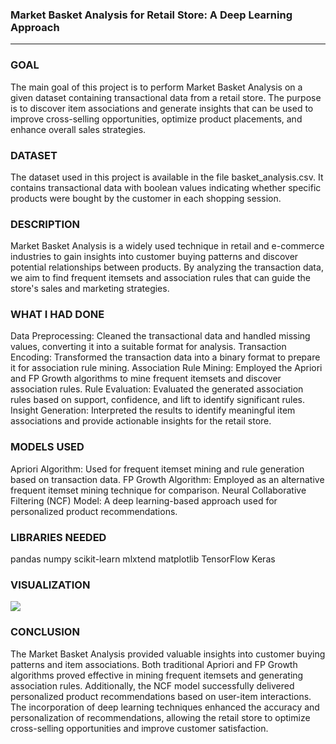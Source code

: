 ### Market Basket Analysis for Retail Store: A Deep Learning Approach
<hr/>

### GOAL

The main goal of this project is to perform Market Basket Analysis on a given dataset containing transactional data from a retail store. The purpose is to discover item associations and generate insights that can be used to improve cross-selling opportunities, optimize product placements, and enhance overall sales strategies.

### DATASET
The dataset used in this project is available in the file basket_analysis.csv. It contains transactional data with boolean values indicating whether specific products were bought by the customer in each shopping session.

### DESCRIPTION
Market Basket Analysis is a widely used technique in retail and e-commerce industries to gain insights into customer buying patterns and discover potential relationships between products. By analyzing the transaction data, we aim to find frequent itemsets and association rules that can guide the store's sales and marketing strategies.

### WHAT I HAD DONE

Data Preprocessing: Cleaned the transactional data and handled missing values, converting it into a suitable format for analysis.
Transaction Encoding: Transformed the transaction data into a binary format to prepare it for association rule mining.
Association Rule Mining: Employed the Apriori and FP Growth algorithms to mine frequent itemsets and discover association rules.
Rule Evaluation: Evaluated the generated association rules based on support, confidence, and lift to identify significant rules.
Insight Generation: Interpreted the results to identify meaningful item associations and provide actionable insights for the retail store.

### MODELS USED

Apriori Algorithm: Used for frequent itemset mining and rule generation based on transaction data.
FP Growth Algorithm: Employed as an alternative frequent itemset mining technique for comparison.
Neural Collaborative Filtering (NCF) Model: A deep learning-based approach used for personalized product recommendations.

### LIBRARIES NEEDED

pandas
numpy
scikit-learn
mlxtend
matplotlib
TensorFlow
Keras

### VISUALIZATION
<img src = "https://github.com/vaishnavi-3969/DL-Simplified/assets/80088403/37aa53ab-da2a-44cd-835c-0f8035b244a9"/>


### CONCLUSION
The Market Basket Analysis provided valuable insights into customer buying patterns and item associations. Both traditional Apriori and FP Growth algorithms proved effective in mining frequent itemsets and generating association rules. Additionally, the NCF model successfully delivered personalized product recommendations based on user-item interactions. The incorporation of deep learning techniques enhanced the accuracy and personalization of recommendations, allowing the retail store to optimize cross-selling opportunities and improve customer satisfaction.
